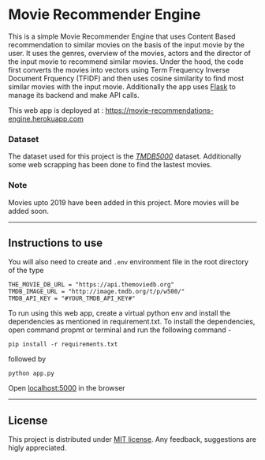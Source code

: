 # Movie Recommender Engine

This is a simple Movie Recommender Engine that uses Content Based  recommendation to similar movies on the basis of the input movie by the user. It uses the genres, overview of the movies, actors and the director of the input movie to recommend similar movies. Under the hood, the code first converts the movies into vectors using Term Frequency Inverse Document Frquency (TFIDF) and then uses cosine similarity to find most similar movies with the input movie. Additionally the app uses [Flask](https://flask.palletsprojects.com/en/2.0.x/) to manage its backend and make API calls.

This web app is deployed at : https://movie-recommendations-engine.herokuapp.com

### Dataset

The dataset used for this project is the _[TMDB5000](https://www.kaggle.com/tmdb/tmdb-movie-metadata)_ dataset. Additionally some web scrapping has been done to find the lastest movies.

### Note

Movies upto 2019 have been added in this project. More movies will be added soon.

---

## Instructions to use

You will also need to create and `.env` environment file in the root directory of the type

```
THE_MOVIE_DB_URL = "https://api.themoviedb.org"
TMDB_IMAGE_URL = "http://image.tmdb.org/t/p/w500/"
TMDB_API_KEY = "#YOUR_TMDB_API_KEY#"
```

To run using this web app, create a virtual python env and install the dependencies as mentioned in requirement.txt. To install the dependencies, open command propmt or terminal and run the following command - 

```
pip install -r requirements.txt
```
followed by

```
python app.py
```
Open [localhost:5000](http://127.0.0.1:5000/) in the browser

---
## License

This project is distributed under [MIT license](https://opensource.org/licenses/MIT). Any feedback, suggestions are higly appreciated.











